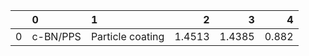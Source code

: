 |    | 0        | 1                |      2 |      3 |     4 |
|---:|:---------|:-----------------|-------:|-------:|------:|
|  0 | c-BN/PPS | Particle coating | 1.4513 | 1.4385 | 0.882 |